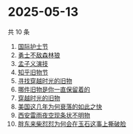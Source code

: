 # 2025-05-13

共 10 条

<!-- BEGIN -->
<!-- 最后更新时间 Tue May 13 2025 00:14:30 GMT+0800 (China Standard Time) -->

1. [国际护士节](https://www.zhihu.com/search?q=国际护士节)
1. [勇士不敌森林狼](https://www.zhihu.com/search?q=勇士不敌森林狼)
1. [孟子义演技](https://www.zhihu.com/search?q=孟子义演技)
1. [知乎旧物节](https://www.zhihu.com/search?q=知乎旧物节)
1. [寻找穿越时光的旧物](https://www.zhihu.com/search?q=寻找穿越时光的旧物)
1. [哪件旧物是你一直保留着的](https://www.zhihu.com/search?q=哪件旧物是你一直保留着的)
1. [穿越时光的旧物](https://www.zhihu.com/search?q=穿越时光的旧物)
1. [美国这几年为何衰落的如此之快](https://www.zhihu.com/search?q=美国这几年为何衰落的如此之快)
1. [西安雷雨夜空现条状不明物](https://www.zhihu.com/search?q=西安雷雨夜空现条状不明物)
1. [胖东来柴怼怼为何会在玉石这事上撕破脸](https://www.zhihu.com/search?q=胖东来柴怼怼为何会在玉石这事上撕破脸)

<!-- END -->
